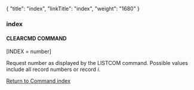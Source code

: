 {
    "title": "index",
    "linkTitle": "index",
    "weight": "1680"
}<span id="index"></span>

### index

#### CLEARCMD COMMAND

\[INDEX
= number\]

Request number as displayed by the LISTCOM command. Possible values include all record numbers or  record *i*.

[Return to Command index](../../)
